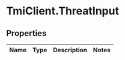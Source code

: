 # TmiClient.ThreatInput

## Properties
Name | Type | Description | Notes
------------ | ------------- | ------------- | -------------
